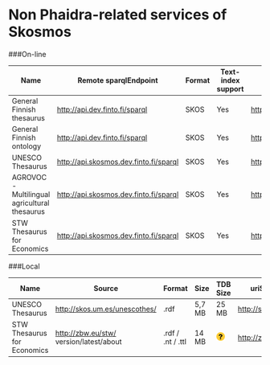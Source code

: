 # Non Phaidra-related services of Skosmos

###On-line

| **Name** | **Remote sparqlEndpoint** | **Format** | **Text-index support** | **uriSpace/sparqlGraph** |  **Works** |
| -- | -- | -- | -- | -- | -- |
| General Finnish thesaurus | http://api.dev.finto.fi/sparql | SKOS | Yes | http://www.yso.fi/onto/ysa/ |![](Images/tick.png) |
| General Finnish ontology | http://api.dev.finto.fi/sparql | SKOS | Yes | http://www.yso.fi/onto/yso/ |![](Images/tick.png) |
|  UNESCO Thesaurus | http://api.skosmos.dev.finto.fi/sparql | SKOS | Yes | http://skos.um.es/unescothes/ |![](Images/tick.png) |
| AGROVOC - Multilingual agricultural thesaurus | http://api.skosmos.dev.finto.fi/sparql | SKOS | Yes | http://aims.fao.org/aos/agrovoc/ |![](Images/tick.png) |
| STW Thesaurus for Economics | http://api.skosmos.dev.finto.fi/sparql | SKOS | Yes | http://zbw.eu/stw/ |![](Images/tick.png) |


###Local


| **Name** | **Source** |**Format** | **Size** |**TDB Size** | **uriSpace/sparqlGraph** |  **Works** |
| -- | -- | -- | -- | -- | -- | -- |
| UNESCO Thesaurus | http://skos.um.es/unescothes/  | .rdf | 5,7 MB| 25 MB | http://skos.um.es/unescothes/ |![](Images/tick.png) |
| STW Thesaurus for Economics | http://zbw.eu/stw/ version/latest/about | .rdf / .nt / .ttl | 14 MB | ![](Images/question_mark.png) |  http://zbw.eu/stw/ | ![](Images/delete.png)|


